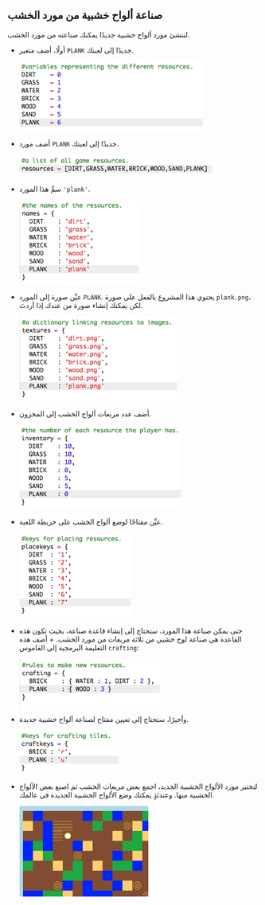 ## صناعة ألواح خشبية من مورد الخشب

لننشئ مورد ألواح خشبية جديدًا يمكنك صناعته من مورد الخشب.

+ أولًا، أضف متغير `PLANK` جديدًا إلى لعبتك.

    ![screenshot](images/craft-plank-const.png)

+ أضف مورد `PLANK` جديدًا إلى لعبتك.

    ![screenshot](images/craft-plank-resources.png)

+ سمِّ هذا المورد `'plank'`.

    ![screenshot](images/craft-plank-names.png)

+ عيِّن صورة إلى المورد `PLANK`. يحتوي هذا المشروع بالفعل على صورة `plank.png`، لكن يمكنك إنشاء صورة من عندك إذا أردتَ.

    ![screenshot](images/craft-plank-textures.png)

+ أضف عدد مربعات ألواح الخشب إلى المخزون.

    ![screenshot](images/craft-plank-inventory.png)

+ عيِّن مفتاحًا لوضع ألواح الخشب على خريطة اللعبة.

    ![screenshot](images/craft-plank-placekeys.png)

+ حتى يمكن صناعة هذا المورد، ستحتاج إلى إنشاء قاعدة صناعة، بحيث تكون هذه القاعدة هي صناعة لوح خشبي من ثلاثة مربعات من مورد الخشب. + أضف هذه التعليمة البرمجية إلى القاموس `crafting`: 

    ![screenshot](images/craft-plank-crafting.png)

+ وأخيرًا، ستحتاج إلى تعيين مفتاح لصناعة ألواح خشبية جديدة.

    ![screenshot](images/craft-plank-craftkeys.png)

+ لتختبر مورد الألواح الخشبية الجديد، اجمع بعض مربعات الخشب ثم اصنع بعض الألواح الخشبية منها. وعندئذٍ يمكنك وضع الألواح الخشبية الجديدة في عالمك.

    ![screenshot](images/craft-plank-test.png)



